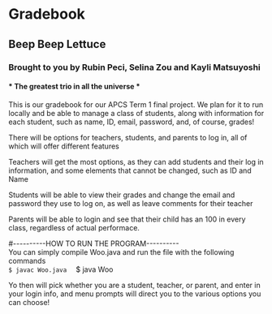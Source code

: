 # Gradebook  
## Beep Beep Lettuce  
### Brought to you by Rubin Peci, Selina Zou and Kayli Matsuyoshi  
#### * The greatest trio in all the universe *  

This is our gradebook for our APCS Term 1 final project. We plan for it to run locally and be able to manage a class of students, along with information for each student, such as name, ID, email, password, and, of course, grades! 

There will be options for teachers, students, and parents to log in, all of which will offer different features 

Teachers will get the most options, as they can add students and their log in information, and some elements that cannot be changed, such as ID and Name  

Students will be able to view their grades and change the email and password they use to log on, as well as leave comments for their teacher  

Parents will be able to login and see that their child has an 100 in every class, regardless of actual performace.  

#----------HOW TO RUN THE PROGRAM----------  
You can simply compile Woo.java and run the file with the following commands  
` $ javac Woo.java  
` $ java Woo  
  
Yo then will pick whether you are a student, teacher, or parent, and enter in your login info, and menu prompts will direct you to the various options you can choose!
